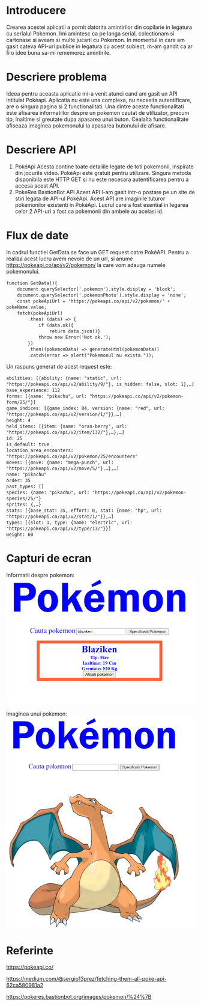 # Introducere
Crearea acestei aplicatii a pornit datorita amintirilor din copilarie in legatura cu serialul Pokemon. Imi amintesc ca pe langa serial, colectionam si cartonase si aveam si multe jucarii cu Pokemon. In momentul in care am gasit cateva API-uri publice in legatura cu acest subiect, m-am gandit ca ar fi o idee buna sa-mi rememorez amintirile.

# Descriere problema
Ideea pentru aceasta aplicatie mi-a venit atunci cand am gasit un API intitulat Pokéapi. Aplicatia nu este una complexa, nu necesita autentificare, are o singura pagina si 2 functionalitati. 
Una dintre aceste functionalitati este afisarea informatiilor despre un pokemon cautat de utilizator, precum tip, inaltime si greutate dupa apasarea unui buton. Cealalta functionalitate afiseaza imaginea pokemonului la apasarea butonului de afisare. 

# Descriere API
1. PokéApi
Acesta contine toate detaliile legate de toti pokemonii, inspirate din jocurile video. PokéApi este gratuit pentru utilizare. Singura metoda disponibila este HTTP GET si nu este necesara autentificarea pentru a accesa acest API.
2. PokeRes BastionBot API
Acest API l-am gasit intr-o postare pe un site de stiri legata de API-ul PokéApi. Acest API are imaginile tuturor pokemonilor existenti in PokéApi. Lucrul care a fost esential in legarea celor 2 API-uri a fost ca pokemonii din ambele au acelasi id.

# Flux de date
In cadrul functiei GetData se face un GET request catre PokéAPI. Pentru a realiza acest lucru avem nevoie de un url, si anume https://pokeapi.co/api/v2/pokemon/ la care vom adauga numele pokemonului.
```
function GetData(){    
    document.querySelector('.pokemon').style.display = 'block';
    document.querySelector('.pokemonPhoto').style.display = 'none';
    const pokeApiUrl = 'https://pokeapi.co/api/v2/pokemon/' + pokeName.value;
    fetch(pokeApiUrl)
        .then( (data) => {
            if (data.ok){
                return data.json()}
            throw new Error('Not ok.');
        })
        .then((pokemonData) => generateHtml(pokemonData))
        .catch(error => alert("Pokemonul nu exista."));
```
Un raspuns generat de acest request este:
```
abilities: [{ability: {name: "static", url: "https://pokeapi.co/api/v2/ability/9/"}, is_hidden: false, slot: 1},…]
base_experience: 112
forms: [{name: "pikachu", url: "https://pokeapi.co/api/v2/pokemon-form/25/"}]
game_indices: [{game_index: 84, version: {name: "red", url: "https://pokeapi.co/api/v2/version/1/"}},…]
height: 4
held_items: [{item: {name: "oran-berry", url: "https://pokeapi.co/api/v2/item/132/"},…},…]
id: 25
is_default: true
location_area_encounters: "https://pokeapi.co/api/v2/pokemon/25/encounters"
moves: [{move: {name: "mega-punch", url: "https://pokeapi.co/api/v2/move/5/"},…},…]
name: "pikachu"
order: 35
past_types: []
species: {name: "pikachu", url: "https://pokeapi.co/api/v2/pokemon-species/25/"}
sprites: {,…}
stats: [{base_stat: 35, effort: 0, stat: {name: "hp", url: "https://pokeapi.co/api/v2/stat/1/"}},…]
types: [{slot: 1, type: {name: "electric", url: "https://pokeapi.co/api/v2/type/13/"}}]
weight: 60
```
# Capturi de ecran
Informatii despre pokemon:
![alt text](https://github.com/sergiuizina/cloud-project/blob/main/images/search.PNG)

Imaginea unui pokemon:
![alt text](https://github.com/sergiuizina/cloud-project/blob/main/images/charizard.PNG)

# Referinte
https://pokeapi.co/

https://medium.com/@sergio13prez/fetching-them-all-poke-api-62ca580981a2

https://pokeres.bastionbot.org/images/pokemon/%24%7B
